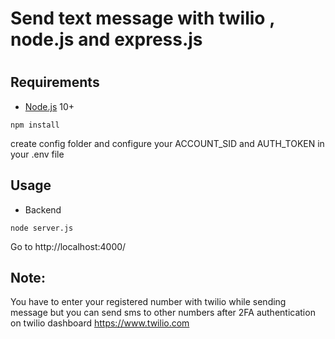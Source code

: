 # Send text message with twilio , node.js and express.js

#

## Requirements

- [Node.js](https://nodejs.org/en/) 10+

```shell
npm install
```

create config folder and configure your ACCOUNT_SID and AUTH_TOKEN in your .env file

## Usage

- Backend

```shell
node server.js
```

Go to http://localhost:4000/

## Note:

You have to enter your registered number with twilio while sending message but you can send sms to other numbers after 2FA authentication on twilio dashboard https://www.twilio.com
